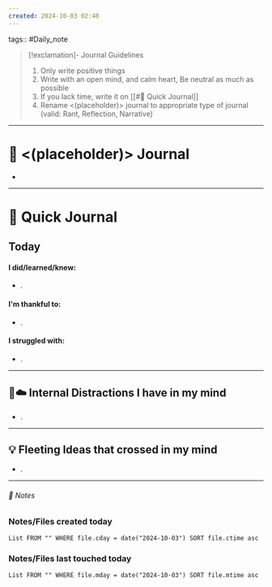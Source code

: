 ```yaml
---
created: 2024-10-03 02:40
---
```

tags:: #Daily_note

>[!exclamation]- Journal Guidelines 
>1. Only write positive things
>2. Write with an open mind, and calm heart, Be neutral as much as possible
>3. If you lack time, write it on [[#📝 Quick Journal]] 
>4. Rename <(placeholder)> journal to appropriate type of journal (valid: Rant, Reflection, Narrative)




---
#  📝 <(placeholder)> Journal
- 

---
# 📝 Quick Journal

## Today
#### I did/learned/knew:
- .
#### I'm thankful to:
- .
#### I struggled with:
- .

---

## 🧠☁️ Internal Distractions I have in my mind
- . 

---

## 💡 Fleeting Ideas that crossed in my mind
- . 

---
###### 📝 Notes

### Notes/Files created today
```dataview
List FROM "" WHERE file.cday = date("2024-10-03") SORT file.ctime asc
```
### Notes/Files last touched today
```dataview
List FROM "" WHERE file.mday = date("2024-10-03") SORT file.mtime asc
```